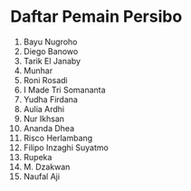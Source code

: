 # Daftar Pemain Persibo

1. Bayu Nugroho
2. Diego Banowo
3. Tarik El Janaby
4. Munhar
5. Roni Rosadi
6. I Made Tri Somananta
7. Yudha Firdana
8. Aulia Ardhi
9. Nur Ikhsan
10. Ananda Dhea
11. Risco Herlambang
12. Filipo Inzaghi Suyatmo
13. Rupeka
14. M. Dzakwan
15. Naufal Aji
